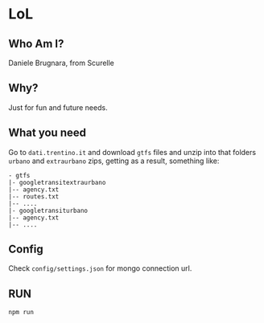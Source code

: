 # LoL

## Who Am I?

Daniele Brugnara, from Scurelle

## Why?

Just for fun and future needs.

## What you need

Go to `dati.trentino.it` and download `gtfs` files and unzip into that folders `urbano` and `extraurbano` zips,
getting as a result, something like:

```
- gtfs
|- googletransitextraurbano
|-- agency.txt
|-- routes.txt
|-- ....
|- googletransiturbano
|-- agency.txt
|-- ....
```

## Config

Check `config/settings.json` for mongo connection url.

## RUN

```bash
npm run
```